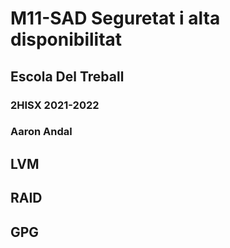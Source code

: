 # M11-SAD Seguretat i alta disponibilitat
## Escola Del Treball
### 2HISX 2021-2022
### Aaron Andal

## LVM

## RAID

## GPG